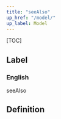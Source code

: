 ```yaml
---
title: "seeAlso"
up_href: "/model/"
up_label: Model
---
```


[TOC]

## Label

### English
seeAlso


## Definition



    
